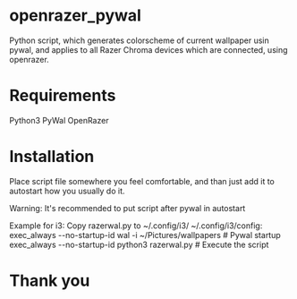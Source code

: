 # openrazer_pywal
Python script, which generates colorscheme of current wallpaper usin pywal, and applies to all Razer Chroma devices which are connected, using openrazer.
# Requirements
Python3
PyWal
OpenRazer
# Installation
Place script file somewhere you feel comfortable, and than just add it to autostart how you usually do it. 

Warning: It's recommended to put script after pywal in autostart 

Example for i3:
Copy razerwal.py to ~/.config/i3/
 ~/.config/i3/config:
exec_always --no-startup-id wal -i ~/Pictures/wallpapers # Pywal startup
exec_always --no-startup-id python3 razerwal.py # Execute the script

# Thank you
